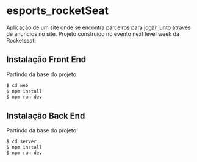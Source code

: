 # esports_rocketSeat
Aplicação de um site onde se encontra parceiros para jogar junto através de anuncios no site.
Projeto construído no evento next level week da Rocketseat!


## Instalação Front End
Partindo da base do projeto:
```bash
$ cd web
$ npm install
$ npm run dev
```


## Instalação Back End
Partindo da base do projeto:
```bash
$ cd server
$ npm install
$ npm run dev
```
